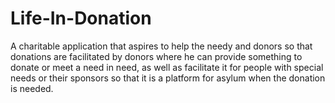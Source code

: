 # Life-In-Donation
A charitable application that aspires to help the needy and donors so that donations are facilitated by donors where he can provide something to donate or meet a need in need, as well as facilitate it for people with special needs or their sponsors so that it is a platform for asylum when the donation is needed.
